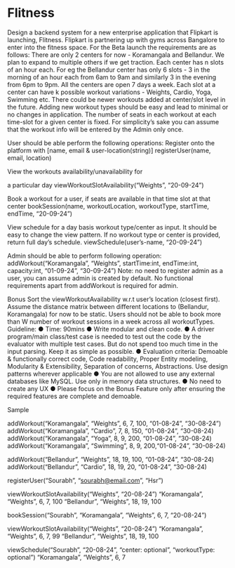 # Flitness

Design a backend system for a new enterprise application that Flipkart is launching, Flitness. Flipkart is partnering up with gyms across Bangalore to enter into the fitness space. For the Beta launch the requirements are as follows: 
There are only 2 centers for now - Koramangala and Bellandur. We plan to expand to multiple others if we get traction. 
Each center has n slots of an hour each. For eg the Bellandur center has only 6 slots - 3 in the morning of an hour each from 6am to 9am and similarly 3 in the evening from 6pm to 9pm. All the centers are open 7 days a week. 
Each slot at a center can have k possible workout variations - Weights, Cardio, Yoga, Swimming etc. There could be newer workouts added at center/slot level in the future. Adding new workout types should be easy and lead to minimal or no changes in application. 
The number of seats in each workout at each time-slot for a given center is fixed. 
For simplicity’s sake you can assume that the workout info will be entered by the Admin only once.


User should be able perform the following operations: 
Register onto the platform with [name, email & user-location(string)]
registerUser(name, email, location)


View the workouts availability/unavailability for


 a particular day
viewWorkoutSlotAvailability(“Weights”, “20-09-24”)


Book a workout for a user, if seats are available in that time slot at that center
bookSession(name, workoutLocation, workoutType, startTime, endTime, “20-09-24”)

View schedule for a day basis workout type/center as input. It should be easy to change the view pattern. If no workout type or center is provided, return full day’s schedule.
viewSchedule(user’s-name, “20-09-24”)


Admin should be able to perform following operation:
addWorkout(“Koramangala”, “Weights”, startTime:int, endTime:int, capacity:int, “01-09-24”, “30-09-24”)
Note: no need to register admin as a user, you can assume admin is created by default. No functional requirements apart from addWorkout is required for admin.

Bonus
Sort the viewWorkoutAvailability w.r.t  user’s location (closest first). Assume the distance matrix between different locations to (Bellandur, Koramangala) for now to be static.
Users should not be able to book more than W number of workout sessions in a week across all workoutTypes.
Guideline: 
● Time: 90mins 
● Write modular and clean code. 
● A driver program/main class/test case is needed to test out the code by the evaluator with multiple test cases. But do not spend too much time in the input parsing. Keep it as simple as possible. 
● Evaluation criteria: Demoable & functionally correct code, Code readability, Proper Entity modeling, Modularity & Extensibility, Separation of concerns, Abstractions. Use design patterns wherever applicable 
● You are not allowed to use any external databases like MySQL. Use only in memory data structures. 
● No need to create any UX 
● Please focus on the Bonus Feature only after ensuring the required features are complete and demoable. 



Sample

addWorkout(“Koramangala”, “Weights”, 6, 7, 100, “01-08-24”, “30-08-24”) 
addWorkout(“Koramangala”, “Cardio”, 7, 8, 150, “01-08-24”, “30-08-24) 
addWorkout(“Koramangala”, “Yoga”, 8, 9, 200, “01-08-24”, “30-08-24) 
addWorkout(“Koramangala”, “Swimming”, 8, 9, 200,“01-08-24”, “30-08-24) 

addWorkout(“Bellandur”, “Weights”, 18, 19, 100, “01-08-24”, “30-08-24) 
addWorkout(“Bellandur”, “Cardio”, 18, 19, 20, “01-08-24”, “30-08-24)

registerUser(“Sourabh”, “sourabh@email.com”, “Hsr”)

viewWorkoutSlotAvailability(“Weights”, “20-08-24”)
“Koramangala”, “Weights”, 6, 7, 100
“Bellandur”, “Weights”, 18, 19, 100

bookSession(“Sourabh”, “Koramangala”, “Weights”, 6, 7, “20-08-24”)

viewWorkoutSlotAvailability(“Weights”, “20-08-24”)
“Koramangala”, “Weights”, 6, 7, 99
“Bellandur”, “Weights”, 18, 19, 100

viewSchedule(“Sourabh”, “20-08-24”, “center: optional”, “workoutType: optional”)
“Koramangala”, “Weights”, 6, 7
